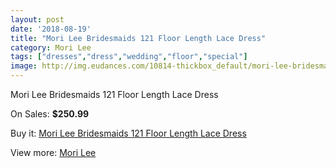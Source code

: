 ```yaml
---
layout: post
date: '2018-08-19'
title: "Mori Lee Bridesmaids 121 Floor Length Lace Dress"
category: Mori Lee
tags: ["dresses","dress","wedding","floor","special"]
image: http://img.eudances.com/10814-thickbox_default/mori-lee-bridesmaids-121-floor-length-lace-dress.jpg
---
```

Mori Lee Bridesmaids 121 Floor Length Lace Dress

On Sales: **$250.99**
<a href="https://www.eudances.com/en/mori-lee/3458-mori-lee-bridesmaids-121-floor-length-lace-dress.html"><amp-img layout="responsive" width="600" height="600" src="//img.eudances.com/10814-thickbox_default/mori-lee-bridesmaids-121-floor-length-lace-dress.jpg" alt="Mori Lee Bridesmaids 121 Floor Length Lace Dress 0" /></a>
<a href="https://www.eudances.com/en/mori-lee/3458-mori-lee-bridesmaids-121-floor-length-lace-dress.html"><amp-img layout="responsive" width="600" height="600" src="//img.eudances.com/10818-thickbox_default/mori-lee-bridesmaids-121-floor-length-lace-dress.jpg" alt="Mori Lee Bridesmaids 121 Floor Length Lace Dress 1" /></a>
<a href="https://www.eudances.com/en/mori-lee/3458-mori-lee-bridesmaids-121-floor-length-lace-dress.html"><amp-img layout="responsive" width="600" height="600" src="//img.eudances.com/10817-thickbox_default/mori-lee-bridesmaids-121-floor-length-lace-dress.jpg" alt="Mori Lee Bridesmaids 121 Floor Length Lace Dress 2" /></a>
<a href="https://www.eudances.com/en/mori-lee/3458-mori-lee-bridesmaids-121-floor-length-lace-dress.html"><amp-img layout="responsive" width="600" height="600" src="//img.eudances.com/10816-thickbox_default/mori-lee-bridesmaids-121-floor-length-lace-dress.jpg" alt="Mori Lee Bridesmaids 121 Floor Length Lace Dress 3" /></a>
<a href="https://www.eudances.com/en/mori-lee/3458-mori-lee-bridesmaids-121-floor-length-lace-dress.html"><amp-img layout="responsive" width="600" height="600" src="//img.eudances.com/10815-thickbox_default/mori-lee-bridesmaids-121-floor-length-lace-dress.jpg" alt="Mori Lee Bridesmaids 121 Floor Length Lace Dress 4" /></a>

Buy it: [Mori Lee Bridesmaids 121 Floor Length Lace Dress](https://www.eudances.com/en/mori-lee/3458-mori-lee-bridesmaids-121-floor-length-lace-dress.html "Mori Lee Bridesmaids 121 Floor Length Lace Dress")

View more: [Mori Lee](https://www.eudances.com/en/65-mori-lee "Mori Lee")